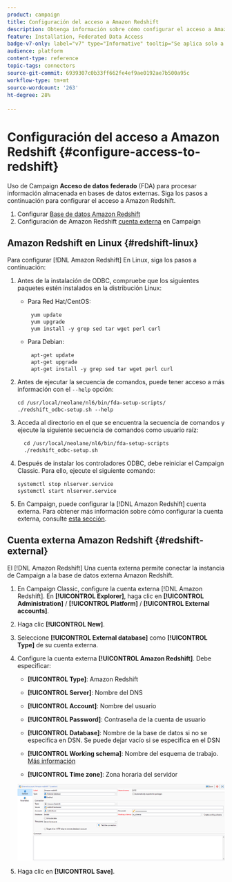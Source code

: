 ```yaml
---
product: campaign
title: Configuración del acceso a Amazon Redshift
description: Obtenga información sobre cómo configurar el acceso a Amazon Redshift en FDA
feature: Installation, Federated Data Access
badge-v7-only: label="v7" type="Informative" tooltip="Se aplica solo a Campaign Classic v7"
audience: platform
content-type: reference
topic-tags: connectors
source-git-commit: 6939307c0b33ff662fe4ef9ae0192ae7b500a95c
workflow-type: tm+mt
source-wordcount: '263'
ht-degree: 28%

---
```


# Configuración del acceso a Amazon Redshift {#configure-access-to-redshift}

Uso de Campaign **Acceso de datos federado** (FDA) para procesar información almacenada en bases de datos externas. Siga los pasos a continuación para configurar el acceso a Amazon Redshift.

1. Configurar [Base de datos Amazon Redshift](#configuring-redshift)
1. Configuración de Amazon Redshift [cuenta externa](#redshift-external) en Campaign

## Amazon Redshift en Linux {#redshift-linux}

Para configurar [!DNL Amazon Redshift] En Linux, siga los pasos a continuación:

1. Antes de la instalación de ODBC, compruebe que los siguientes paquetes estén instalados en la distribución Linux:

   * Para Red Hat/CentOS:

     ```
      yum update
      yum upgrade
      yum install -y grep sed tar wget perl curl
     ```

   * Para Debian:

     ```
      apt-get update
      apt-get upgrade
      apt-get install -y grep sed tar wget perl curl
     ```

1. Antes de ejecutar la secuencia de comandos, puede tener acceso a más información con el `--help` opción:

   ```
   cd /usr/local/neolane/nl6/bin/fda-setup-scripts/
   ./redshift_odbc-setup.sh --help
   ```

1. Acceda al directorio en el que se encuentra la secuencia de comandos y ejecute la siguiente secuencia de comandos como usuario raíz:

   ```
     cd /usr/local/neolane/nl6/bin/fda-setup-scripts
     ./redshift_odbc-setup.sh
   ```

1. Después de instalar los controladores ODBC, debe reiniciar el Campaign Classic. Para ello, ejecute el siguiente comando:

   ```
   systemctl stop nlserver.service
   systemctl start nlserver.service
   ```

1. En Campaign, puede configurar la [!DNL Amazon Redshift] cuenta externa. Para obtener más información sobre cómo configurar la cuenta externa, consulte [esta sección](#redshift-external).

## Cuenta externa Amazon Redshift {#redshift-external}

El [!DNL Amazon Redshift] Una cuenta externa permite conectar la instancia de Campaign a la base de datos externa Amazon Redshift.

1. En Campaign Classic, configure la cuenta externa [!DNL Amazon Redshift]. En **[!UICONTROL Explorer]**, haga clic en **[!UICONTROL Administration]** / **[!UICONTROL Platform]** / **[!UICONTROL External accounts]**.

1. Haga clic **[!UICONTROL New]**.

1. Seleccione **[!UICONTROL External database]** como **[!UICONTROL Type]** de su cuenta externa.

1. Configure la cuenta externa **[!UICONTROL Amazon Redshift]**. Debe especificar:

   * **[!UICONTROL Type]**: Amazon Redshift

   * **[!UICONTROL Server]**: Nombre del DNS

   * **[!UICONTROL Account]**: Nombre del usuario

   * **[!UICONTROL Password]**: Contraseña de la cuenta de usuario

   * **[!UICONTROL Database]**: Nombre de la base de datos si no se especifica en DSN. Se puede dejar vacío si se especifica en el DSN

   * **[!UICONTROL Working schema]**: Nombre del esquema de trabajo. [Más información](https://docs.aws.amazon.com/redshift/latest/dg/r_Schemas_and_tables.html)

   * **[!UICONTROL Time zone]**: Zona horaria del servidor

   ![](assets/amazon_redshift.png)

1. Haga clic en **[!UICONTROL Save]**.
